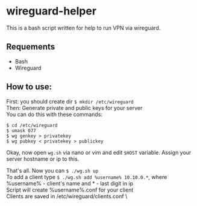 # wireguard-helper

This is a bash script written for help to run VPN via wireguard.

## Requements
* Bash
* Wireguard

## How to use:
First: you should create dir `$ mkdir /etc/wireguard` \
Then: Generate private and public keys for your server \
You can do this with these commands:
```
$ cd /etc/wireguard
$ umask 077
$ wg genkey > privatekey
$ wg pubkey < privatekey > publickey
```

Okay, now open `wg.sh` via nano or vim and edit `$HOST` variable.
Assign your server hostname or ip to this.

That's all. Now you can `$ ./wg.sh up` \
To add a client type `$ ./wg.sh add %username% 10.10.0.*`, where %username% - client's name and * - last digit in ip \
Script will create %username%.conf for your client \
Clients are saved in /etc/wireguard/clients.conf \
